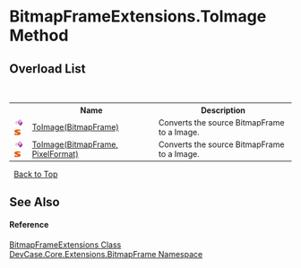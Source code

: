 # BitmapFrameExtensions.ToImage Method 
 


## Overload List
&nbsp;<table><tr><th></th><th>Name</th><th>Description</th></tr><tr><td>![Public method](media/pubmethod.gif "Public method")![Static member](media/static.gif "Static member")</td><td><a href="M_DevCase_Core_Extensions_BitmapFrame_BitmapFrameExtensions_ToImage">ToImage(BitmapFrame)</a></td><td>
Converts the source BitmapFrame to a Image.</td></tr><tr><td>![Public method](media/pubmethod.gif "Public method")![Static member](media/static.gif "Static member")</td><td><a href="M_DevCase_Core_Extensions_BitmapFrame_BitmapFrameExtensions_ToImage_1">ToImage(BitmapFrame, PixelFormat)</a></td><td>
Converts the source BitmapFrame to a Image.</td></tr></table>&nbsp;
<a href="#bitmapframeextensions.toimage-method">Back to Top</a>

## See Also


#### Reference
<a href="T_DevCase_Core_Extensions_BitmapFrame_BitmapFrameExtensions">BitmapFrameExtensions Class</a><br /><a href="N_DevCase_Core_Extensions_BitmapFrame">DevCase.Core.Extensions.BitmapFrame Namespace</a><br />
